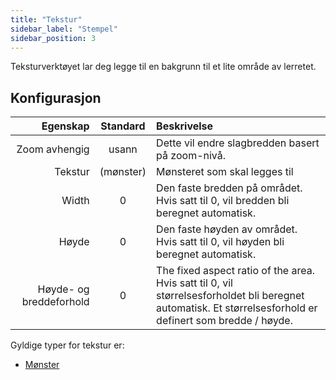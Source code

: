 ```yaml
---
title: "Tekstur"
sidebar_label: "Stempel"
sidebar_position: 3
---
```


Teksturverktøyet lar deg legge til en bakgrunn til et lite område av lerretet.

## Konfigurasjon

|                Egenskap | Standard  | Beskrivelse                                                                                                                                                |
| -----------------------:|:---------:|:---------------------------------------------------------------------------------------------------------------------------------------------------------- |
|           Zoom avhengig |   usann   | Dette vil endre slagbredden basert på zoom-nivå.                                                                                                           |
|                 Tekstur | (mønster) | Mønsteret som skal legges til                                                                                                                              |
|                   Width |     0     | Den faste bredden på området. Hvis satt til 0, vil bredden bli beregnet automatisk.                                                                        |
|                   Høyde |     0     | Den faste høyden av området. Hvis satt til 0, vil høyden bli beregnet automatisk.                                                                          |
| Høyde- og breddeforhold |     0     | The fixed aspect ratio of the area. Hvis satt til 0, vil størrelsesforholdet bli beregnet automatisk. Et størrelsesforhold er definert som bredde / høyde. |

Gyldige typer for tekstur er:

* [Mønster](../background#pattern)
